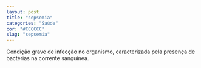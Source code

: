 ```yaml
---
layout: post
title: "sepsemia"
categories: "Saúde"
cor: "#CCCCCC"
slag: "sepsemia"
---
```

Condição grave de infecção no organismo, caracterizada pela presença de bactérias na corrente sanguínea.
